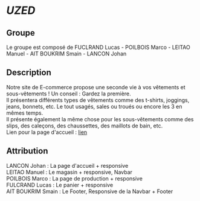 # *UZED*
## Groupe
Le groupe est composé de FUCLRAND Lucas - POILBOIS Marco - LEITAO Manuel - AIT BOUKRIM Smain - LANCON Johan
## Description
Notre site de E-commerce propose une seconde vie à vos vêtements et sous-vêtements ! Un conseil : Gardez la première. <br>
Il présentera différents types de vêtements comme des t-shirts, joggings, jeans, bonnets, etc. Le tout usagés, sales ou troués ou encore les 3 en mêmes temps. <br>
Il présente également la même chose pour les sous-vêtements comme des slips, des caleçons, des chaussettes, des maillots de bain, etc.  
Lien pour la page d'accueil : [lien](https://sboukrim-iut90.github.io/E-Commerce-S1/page1.html)
## Attribution
LANCON Johan : La page d'accueil + responsive <br>
LEITAO Manuel : Le magasin + responsive, Navbar <br>
POILBOIS Marco : La page de production + responsive <br>
FULCRAND Lucas : Le panier + responsive <br>
AIT BOUKRIM Smain : Le Footer, Responsive de la Navbar + Footer
